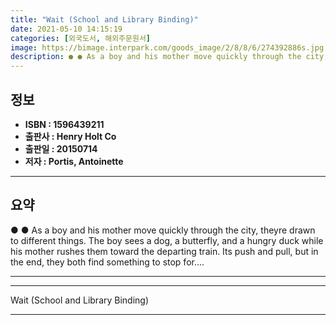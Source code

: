 ```yaml
---
title: "Wait (School and Library Binding)"
date: 2021-05-10 14:15:19
categories: [외국도서, 해외주문원서]
image: https://bimage.interpark.com/goods_image/2/8/8/6/274392886s.jpg
description: ● ● As a boy and his mother move quickly through the city, theyre drawn to different things. The boy sees a dog, a butterfly, and a hungry duck while his moth
---
```


## **정보**

- **ISBN : 1596439211**
- **출판사 : Henry Holt   Co**
- **출판일 : 20150714**
- **저자 : Portis, Antoinette**

------



## **요약**

●  ●  As a boy and his mother move quickly through the city, theyre drawn to different things. The boy sees a dog, a butterfly, and a hungry duck while his mother rushes them toward the departing train. Its push and pull, but in the end, they both find something to stop for.... 

------



------


Wait (School and Library Binding) 

------


